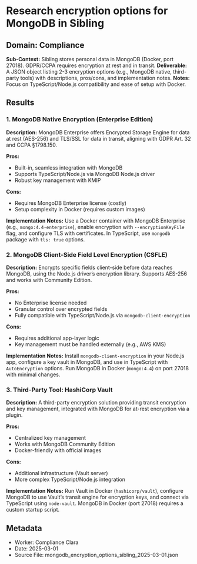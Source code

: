 # Research encryption options for MongoDB in Sibling

## Domain: Compliance
**Sub-Context:** Sibling stores personal data in MongoDB (Docker, port 27018). GDPR/CCPA requires encryption at rest and in transit.
**Deliverable:** A JSON object listing 2-3 encryption options (e.g., MongoDB native, third-party tools) with descriptions, pros/cons, and implementation notes.
**Notes:** Focus on TypeScript/Node.js compatibility and ease of setup with Docker.

## Results

### 1. MongoDB Native Encryption (Enterprise Edition)

**Description:** MongoDB Enterprise offers Encrypted Storage Engine for data at rest (AES-256) and TLS/SSL for data in transit, aligning with GDPR Art. 32 and CCPA §1798.150.

**Pros:**
- Built-in, seamless integration with MongoDB
- Supports TypeScript/Node.js via MongoDB Node.js driver
- Robust key management with KMIP

**Cons:**
- Requires MongoDB Enterprise license (costly)
- Setup complexity in Docker (requires custom images)

**Implementation Notes:** Use a Docker container with MongoDB Enterprise (e.g., `mongo:4.4-enterprise`), enable encryption with `--encryptionKeyFile` flag, and configure TLS with certificates. In TypeScript, use `mongodb` package with `tls: true` options.

### 2. MongoDB Client-Side Field Level Encryption (CSFLE)

**Description:** Encrypts specific fields client-side before data reaches MongoDB, using the Node.js driver’s encryption library. Supports AES-256 and works with Community Edition.

**Pros:**
- No Enterprise license needed
- Granular control over encrypted fields
- Fully compatible with TypeScript/Node.js via `mongodb-client-encryption`

**Cons:**
- Requires additional app-layer logic
- Key management must be handled externally (e.g., AWS KMS)

**Implementation Notes:** Install `mongodb-client-encryption` in your Node.js app, configure a key vault in MongoDB, and use in TypeScript with `AutoEncryption` options. Run MongoDB in Docker (`mongo:4.4`) on port 27018 with minimal changes.

### 3. Third-Party Tool: HashiCorp Vault

**Description:** A third-party encryption solution providing transit encryption and key management, integrated with MongoDB for at-rest encryption via a plugin.

**Pros:**
- Centralized key management
- Works with MongoDB Community Edition
- Docker-friendly with official images

**Cons:**
- Additional infrastructure (Vault server)
- More complex TypeScript/Node.js integration

**Implementation Notes:** Run Vault in Docker (`hashicorp/vault`), configure MongoDB to use Vault’s transit engine for encryption keys, and connect via TypeScript using `node-vault`. MongoDB in Docker (port 27018) requires a custom startup script.

## Metadata
- Worker: Compliance Clara
- Date: 2025-03-01
- Source File: mongodb_encryption_options_sibling_2025-03-01.json
